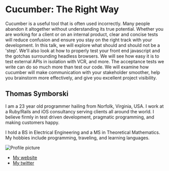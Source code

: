 # Cucumber: The Right Way

Cucumber is a useful tool that is often used incorrectly. Many people abandon it altogether without understanding its true potential. Whether you are working for a client or on an internal product, clear and concise tests will reduce confusion and ensure you stay on the right track with your development. In this talk, we will explore what should and should not be a 'step'. We'll also look at how to properly test your front end javascript and the gotchas surrounding headless browsers. We will see how easy it is to test external APIs in isolation with VCR, and more. The acceptance tests we write can do so much more than test our code. We will examine how cucumber will make communication with your stakeholder smoother, help you brainstorm more effectively, and give you excellent project visibility.


## Thomas Symborski

I am a 23 year old programmer hailing from Norfolk, Virginia, USA. I work at a Ruby/Rails and iOS consultancy serving clients all around the world. I believe firmly in test driven development, pragmatic programming, and making customers happy. 

I hold a BS in Electrical Engineering and a MS in Theoretical Mathematics. My hobbies include programming, traveling, and learning languages.

![Profile picture](https://github.com/zsiec/call-for-proposals/raw/master/cucumber-the-right-way/profile_picture.png)

- [My website](http://www.wearetitans.net)
- [My twitter](https://twitter.com/#!/zsiec)
